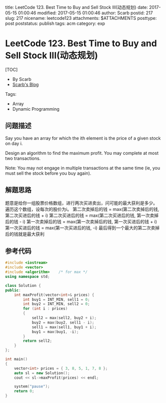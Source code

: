 title: LeetCode 123. Best Time to Buy and Sell Stock III(动态规划)
date: 2017-05-15 01:00:46
modified: 2017-05-15 01:00:46
author: Scarb
postid: 217
slug: 217
nicename: leetcode123
attachments: $ATTACHMENTS
posttype: post
poststatus: publish
tags: acm
category: exp

# LeetCode 123. Best Time to Buy and Sell Stock III(动态规划)

[TOC]

- By Scarb
- [Scarb's Blog](http://47.106.131.90/blog/uploads)


Tags:

- Array 
- Dynamic Programming


## 问题描述

Say you have an array for which the ith element is the price of a given stock on day i.

Design an algorithm to find the maximum profit. You may complete at most two transactions.

Note:
You may not engage in multiple transactions at the same time (ie, you must sell the stock before you buy again).

## 解题思路
题意是给你一组股票价格数组，进行两次买进卖出，问可能的最大获利是多少。
遍历这个数组，设每次的股价为i。
第二次卖掉后的钱 = max(第二次卖掉后的钱, 第二次买进后的钱 + i)
第二次买进后的钱 = max(第二次买进后的钱, 第一次卖掉后的钱 - i)
第一次卖掉后的钱 = max(第一次卖掉后的钱, 第一次买进后的钱 + i)
第一次买进后的钱 = max(第一次买进后的钱, -i)
最后得到一个最大的第二次卖掉后的钱就是最大获利

## 参考代码
```C++
#include <iostream>
#include <vector>
#include <algorithm>	/* for max */
using namespace std;

class Solution {
public:
	int maxProfit(vector<int>& prices) {
		int buy1 = INT_MIN, sell1 = 0;
		int buy2 = INT_MIN, sell2 = 0;
		for (int i : prices)
		{
			sell2 = max(sell2, buy2 + i);
			buy2 = max(buy2, sell1 - i);
			sell1 = max(sell1, buy1 + i);
			buy1 = max(buy1, -i);
		}
		return sell2;
	}
};

int main()
{
	vector<int> prices = { 3, 8, 5, 1, 7, 8 };
	auto sl = new Solution();
	cout << sl->maxProfit(prices) << endl;

	system("pause");
	return 0;
}
```